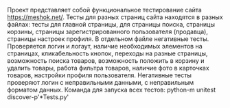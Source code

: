 Проект представляет собой функциональное тестирование сайта https://meshok.net/. Тесты для разных страниц сайта находятся в разных файлах: тесты для главной страницы, 
для страницы поиска, страницы корзины, страницы зарегистрированного пользователя (продавца), страницы настроек профиля. В отдельном файле негативные тесты.
Проверяется логин и логаут, наличие необходимых элементов на страницах, кликабельность кнопок, переходы на разные страницы, возможность поиска товаров, возможность положить
в корзину и удалить товары, работа фильтра товаров, наличие фото в карточках товаров, настройки профиля пользователя. Негативные тесты проверяют логин с неправильными данными, 
с неправильным форматом данных. 
Команда для запуска всех тестов: python-m unitest discover-p'*Tests.py'

